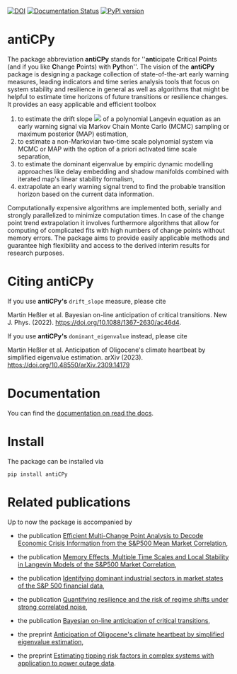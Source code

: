 [![DOI](https://zenodo.org/badge/440811484.svg)](https://zenodo.org/badge/latestdoi/440811484) [![Documentation Status](https://readthedocs.org/projects/anticpy/badge/?version=latest)](https://anticpy.readthedocs.io/en/latest/?badge=latest) [![PyPI version](https://badge.fury.io/py/antiCPy.svg)](https://badge.fury.io/py/antiCPy)

antiCPy
=======

The package abbreviation **antiCPy** stands for ''**anti**cipate **C**ritical **P**oints (and if you like **C**hange **P**oints) 
with **Py**thon''. The vision of the **antiCPy** package is designing a package collection of state-of-the-art
early warning measures, leading indicators and time series analysis tools that focus on system stability and
resilience in general as well as algorithms that might be helpful to estimate time horizons of future transitions or resilience changes.
It provides an easy applicable and efficient toolbox

1. to estimate the drift slope <img src="https://render.githubusercontent.com/render/math?math=\hat{\zeta}"> of a polynomial Langevin equation as an early warning signal via Markov Chain Monte Carlo
   (MCMC) sampling or maximum posterior (MAP) estimation,
2. to estimate a non-Markovian two-time scale polynomial system via MCMC or MAP with the option of a priori activated time scale separation,
3. to estimate the dominant eigenvalue by empiric dynamic modelling approaches like delay embedding and shadow manifolds combined with
   iterated map's linear stability formalism,
4. extrapolate an early warning signal trend to find the probable transition horizon based on the current data information.

Computationally expensive algorithms are implemented both, serially and strongly parallelized to minimize computation times. In case of
the change point trend extrapolation it involves furthermore algorithms that allow for computing of complicated fits with high numbers
of change points without memory errors.
The package aims to provide easily applicable methods and guarantee high flexibility and  access to the derived interim results
for research purposes.

Citing antiCPy
==============

If you use **antiCPy's** `drift_slope` measure, please cite

Martin Heßler et al. Bayesian on-line anticipation of critical transitions. New J. Phys. (2022). https://doi.org/10.1088/1367-2630/ac46d4.

If you use **antiCPy's** `dominant_eigenvalue` instead, please cite

Martin Heßler et al. Anticipation of Oligocene's climate heartbeat by simplified eigenvalue estimation.
arXiv (2023). https://doi.org/10.48550/arXiv.2309.14179

Documentation
=============

You can find the [documentation on read the docs](https://anticpy.readthedocs.io/en/latest/).

Install
=======

The package can be installed via

```
pip install antiCPy
```

Related publications
====================
Up to now the package is accompanied by
- the publication [Efficient Multi-Change Point Analysis to Decode Economic Crisis Information from the S&P500 Mean Market Correlation](https://www.mdpi.com/1099-4300/25/9/1265),
- the publication [Memory Effects, Multiple Time Scales and Local Stability in Langevin Models of the S&P500 Market Correlation](https://www.mdpi.com/1099-4300/25/9/1257),
- the publication [Identifying dominant industrial sectors in market states of the S&P 500 financial data](https://iopscience.iop.org/article/10.1088/1742-5468/accce0),
- the publication [Quantifying resilience and the risk of regime shifts under strong correlated noise](https://academic.oup.com/pnasnexus/article/2/2/pgac296/6960580),
- the publication [Bayesian on-line anticipation of critical transitions](https://iopscience.iop.org/article/10.1088/1367-2630/ac46d4),

- the preprint [Anticipation of Oligocene's climate heartbeat by simplified eigenvalue estimation](https://arxiv.org/abs/2309.14179),
- the preprint [Estimating tipping risk factors in complex systems with application to power outage data](https://arxiv.org/abs/2212.06780).